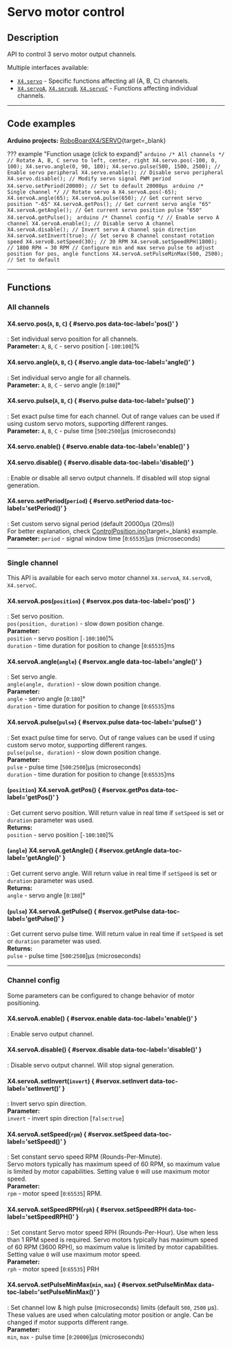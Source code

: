 # Servo motor control

## Description

API to control 3 servo motor output channels.  

Multiple interfaces available:  
- [`X4.servo`](#all-channels) - Specific functions affecting all (A, B, C) channels.  
- [`X4.servoA`](#single-channel), [`X4.servoB`](#single-channel), [`X4.servoC`](#single-channel) - Functions affecting individual channels.  

***

## Code examples

**Arduino projects:** [RoboBoardX4/SERVO](https://github.com/totemmaker/TotemArduinoBoards/tree/master/libraries/TotemX4/examples/SERVO){target=_blank}

??? example "Function usage (click to expand)"
    ```arduino
    /* All channels */
    // Rotate A, B, C servo to left, center, right
    X4.servo.pos(-100, 0, 100);
    X4.servo.angle(0, 90, 180);
    X4.servo.pulse(500, 1500, 2500);
    // Enable servo peripheral
    X4.servo.enable();
    // Disable servo peripheral
    X4.servo.disable();
    // Modify servo signal PWM period
    X4.servo.setPeriod(20000); // Set to default 20000µs
    ```
    ```arduino
    /* Single channel */
    // Rotate servo A
    X4.servoA.pos(-65);
    X4.servoA.angle(65);
    X4.servoA.pulse(650);
    // Get current servo position "-65"
    X4.servoA.getPos();
    // Get current servo angle "65"
    X4.servoA.getAngle();
    // Get current servo position pulse "650"
    X4.servoA.getPulse();
    ```
    ```arduino
    /* Channel config */
    // Enable servo A channel
    X4.servoA.enable();
    // Disable servo A channel
    X4.servoA.disable();
    // Invert servo A channel spin direction
    X4.servoA.setInvert(true);
    // Set servo B channel constant rotation speed
    X4.servoB.setSpeed(30); // 30 RPM
    X4.servoB.setSpeedRPH(1800); // 1800 RPH → 30 RPM
    // Configure min and max servo pulse to adjust position for pos, angle functions
    X4.servoA.setPulseMinMax(500, 2500); // Set to default
    ```

***

## Functions

### All channels

#### X4.servo.pos(`A`, `B`, `C`) { #servo.pos data-toc-label='pos()' }
: Set individual servo position for all channels.  
**Parameter:** `A`, `B`, `C` - servo position [`-100`:`100`]%  

#### X4.servo.angle(`A`, `B`, `C`) { #servo.angle data-toc-label='angle()' }
: Set individual servo angle for all channels.  
**Parameter:** `A`, `B`, `C` - servo angle [`0`:`180`]°  

#### X4.servo.pulse(`A`, `B`, `C`) { #servo.pulse data-toc-label='pulse()' }
: Set exact pulse time for each channel. Out of range values can be used if using custom servo motors, supporting different ranges.  
**Parameter:** `A`, `B`, `C` - pulse time [`500`:`2500`]µs (microseconds)  

#### X4.servo.enable() { #servo.enable data-toc-label='enable()' }
#### X4.servo.disable() { #servo.disable data-toc-label='disable()' }
: Enable or disable all servo output channels. If disabled will stop signal generation.  

#### X4.servo.setPeriod(`period`) { #servo.setPeriod data-toc-label='setPeriod()' }
: Set custom servo signal period (default 20000µs (20ms))  
For better explanation, check [ControlPosition.ino](https://github.com/totemmaker/TotemArduinoBoards/blob/master/libraries/TotemX4/examples/SERVO/ControlPosition/ControlPosition.ino){target=_blank} example.  
**Parameter:** `period` - signal window time [`0`:`65535`]µs (microseconds)  

***

### Single channel

This API is available for each servo motor channel `X4.servoA`, `X4.servoB`, `X4.servoC`.

#### X4.servoA.pos(`position`) { #servox.pos data-toc-label='pos()' }
: Set servo position.  
`pos(position, duration)` - slow down position change.  
**Parameter:**  
`position` - servo position [`-100`:`100`]%  
`duration` - time duration for position to change [`0`:`65535`]ms  

#### X4.servoA.angle(`angle`) { #servox.angle data-toc-label='angle()' }
: Set servo angle.  
`angle(angle, duration)` - slow down position change.  
**Parameter:**  
`angle` - servo angle [`0`:`180`]°  
`duration` - time duration for position to change [`0`:`65535`]ms  

#### X4.servoA.pulse(`pulse`) { #servox.pulse data-toc-label='pulse()' }
: Set exact pulse time for servo. Out of range values can be used if using custom servo motor, supporting different ranges.  
`pulse(pulse, duration)` - slow down position change.  
**Parameter:**  
`pulse` - pulse time [`500`:`2500`]µs (microseconds)  
`duration` - time duration for position to change [`0`:`65535`]ms  

#### (`position`) X4.servoA.getPos() { #servox.getPos data-toc-label='getPos()' }
: Get current servo position. Will return value in real time if `setSpeed` is set or `duration` parameter was used.  
**Returns:**  
`position` - servo position [`-100`:`100`]%  

#### (`angle`) X4.servoA.getAngle() { #servox.getAngle data-toc-label='getAngle()' }
: Get current servo angle. Will return value in real time if `setSpeed` is set or `duration` parameter was used.  
**Returns:**  
`angle` - servo angle [`0`:`180`]°  

#### (`pulse`) X4.servoA.getPulse() { #servox.getPulse data-toc-label='getPulse()' }
: Get current servo pulse time. Will return value in real time if `setSpeed` is set or `duration` parameter was used.  
**Returns:**  
`pulse` - pulse time [`500`:`2500`]µs (microseconds)  

***

### Channel config

Some parameters can be configured to change behavior of motor positioning.

#### X4.servoA.enable() { #servox.enable data-toc-label='enable()' }
: Enable servo output channel.  

#### X4.servoA.disable() { #servox.disable data-toc-label='disable()' }
: Disable servo output channel. Will stop signal generation.  

#### X4.servoA.setInvert(`invert`) { #servox.setInvert data-toc-label='setInvert()' }
: Invert servo spin direction.  
**Parameter:**  
`invert` - invert spin direction [`false`:`true`]  

#### X4.servoA.setSpeed(`rpm`) { #servox.setSpeed data-toc-label='setSpeed()' }
: Set constant servo speed RPM (Rounds-Per-Minute).  
Servo motors typically has maximum speed of 60 RPM, so maximum value is limited by motor capabilities. Setting value `0` will use maximum motor speed.  
**Parameter:**  
`rpm` - motor speed [`0`:`65535`] RPM.  

#### X4.servoA.setSpeedRPH(`rph`) { #servox.setSpeedRPH data-toc-label='setSpeedRPH()' }
: Set constant Servo motor speed RPH (Rounds-Per-Hour). Use when less than 1 RPM speed is required. Servo motors typically has maximum speed of 60 RPM (3600 RPH), so maximum value is limited by motor capabilities. Setting value `0` will use maximum motor speed.  
**Parameter:**  
`rph` - motor speed [`0`:`65535`] PRH  

#### X4.servoA.setPulseMinMax(`min`, `max`) { #servox.setPulseMinMax data-toc-label='setPulseMinMax()' }
: Set channel low & high pulse (microseconds) limits (default `500`, `2500` µs). These values are used when calculating motor position or angle. Can be changed if motor supports different range.  
**Parameter:**  
`min`, `max` - pulse time [`0`:`20000`]µs (microseconds)  

